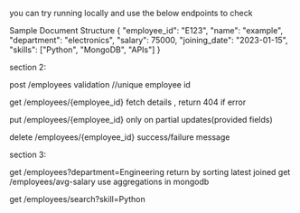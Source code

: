 you can try running locally and use the below endpoints to check



Sample Document Structure
{
"employee_id": "E123",
"name": "example",
"department": "electronics",
"salary": 75000,
"joining_date": "2023-01-15",
"skills": ["Python", "MongoDB", "APIs"]
}





section 2:

post  /employees
	validation //unique employee id
	
get /employees/{employee_id}
	fetch details , return 404 if error

put /employees/{employee_id}
	only on partial updates(provided fields)

delete /employees/{employee_id}
	success/failure message

section 3:

get /employees?department=Engineering
	return by sorting latest joined
get /employees/avg-salary
	use aggregations in mongodb

get /employees/search?skill=Python
